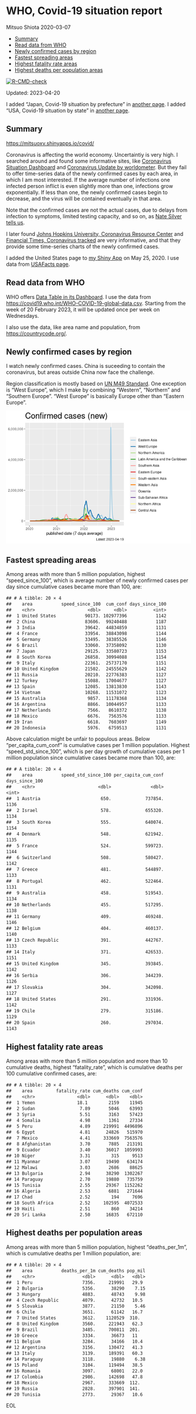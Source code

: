 WHO, Covid-19 situation report
================
Mitsuo Shiota
2020-03-07

- <a href="#summary" id="toc-summary">Summary</a>
- <a href="#read-data-from-who" id="toc-read-data-from-who">Read data from
  WHO</a>
- <a href="#newly-confirmed-cases-by-region"
  id="toc-newly-confirmed-cases-by-region">Newly confirmed cases by
  region</a>
- <a href="#fastest-spreading-areas"
  id="toc-fastest-spreading-areas">Fastest spreading areas</a>
- <a href="#highest-fatality-rate-areas"
  id="toc-highest-fatality-rate-areas">Highest fatality rate areas</a>
- <a href="#highest-deaths-per-population-areas"
  id="toc-highest-deaths-per-population-areas">Highest deaths per
  population areas</a>

<!-- badges: start -->

[![R-CMD-check](https://github.com/mitsuoxv/covid/actions/workflows/R-CMD-check.yaml/badge.svg)](https://github.com/mitsuoxv/covid/actions/workflows/R-CMD-check.yaml)
<!-- badges: end -->

Updated: 2023-04-20

I added “Japan, Covid-19 situation by prefecture” in [another
page](Japan.md). I added “USA, Covid-19 situation by state” in [another
page](USA.md).

## Summary

<https://mitsuoxv.shinyapps.io/covid/>

Coronavirus is affecting the world economy. Uncertaintiy is very high. I
searched around and found some informative sites, like [Coronavirus
Situation
Dashboard](https://who.maps.arcgis.com/apps/opsdashboard/index.html#/c88e37cfc43b4ed3baf977d77e4a0667)
and [Coronavirus Update by
worldometer](https://www.worldometers.info/coronavirus/). But they fail
to offer time-series data of the newly confirmed cases by each area, in
which I am most interested. If the average number of infections one
infected person inflict is even slightly more than one, infections grow
exponentially. If less than one, the newly confirmed cases begin to
decrease, and the virus will be contained eventually in that area.

Note that the confirmed cases are not the actual cases, due to delays
from infection to symptoms, limited testing capacity, and so on, as
[Nate Silver tells
us](https://fivethirtyeight.com/features/coronavirus-case-counts-are-meaningless/).

I later found [Johns Hopkins University, Coronavirus Resource
Center](https://coronavirus.jhu.edu/) and [Financial Times, Coronavirus
tracked](https://www.ft.com/content/a26fbf7e-48f8-11ea-aeb3-955839e06441)
are very informative, and that they provide some time-series charts of
the newly confirmed cases.

I added the United States page to [my Shiny
App](https://mitsuoxv.shinyapps.io/covid/) on May 25, 2020. I use data
from [USAFacts
page](https://usafacts.org/visualizations/coronavirus-covid-19-spread-map/).

## Read data from WHO

WHO offers [Data Table in its Dashboard](https://covid19.who.int/table).
I use the data from
<https://covid19.who.int/WHO-COVID-19-global-data.csv>. Starting from
the week of 20 February 2023, it will be updated once per week on
Wednesdays.

I also use the data, like area name and population, from
<https://countrycode.org/>.

## Newly confirmed cases by region

I watch newly confirmed cases. China is suceeding to contain the
coronavirus, but areas outside China now face the challenge.

Region classification is mostly based on [UN M49
Standard](https://unstats.un.org/unsd/methodology/m49/). One exception
is “West Europe”, which I make by combining “Western”, “Northern” and
“Southern Europe”. “West Europe” is basically Europe other than “Eastern
Europe”.

![](README_files/figure-gfm/chart-1.png)<!-- -->

## Fastest spreading areas

Among areas with more than 5 million population, highest
“speed_since_100”, which is average number of newly confirmed cases per
day since cumulative cases became more than 100, are:

    ## # A tibble: 20 × 4
    ##    area           speed_since_100  cum_conf days_since_100
    ##    <chr>                    <dbl>     <dbl>          <int>
    ##  1 United States           90173. 102977396           1142
    ##  2 China                   83606.  99240488           1187
    ##  3 India                   39642.  44834859           1131
    ##  4 France                  33954.  38843098           1144
    ##  5 Germany                 33495.  38385526           1146
    ##  6 Brazil                  33060.  37358092           1130
    ##  7 Japan                   29125.  33580723           1153
    ##  8 South Korea             26858.  30994088           1154
    ##  9 Italy                   22361.  25737170           1151
    ## 10 United Kingdom          21502.  24555629           1142
    ## 11 Russia                  20210.  22776383           1127
    ## 12 Turkey                  15088.  17004677           1127
    ## 13 Spain                   12085.  13813830           1143
    ## 14 Vietnam                 10268.  11531072           1123
    ## 15 Australia                9857.  11178368           1134
    ## 16 Argentina                8866.  10044957           1133
    ## 17 Netherlands              7566.   8610372           1138
    ## 18 Mexico                   6676.   7563576           1133
    ## 19 Iran                     6618.   7603697           1149
    ## 20 Indonesia                5976.   6759513           1131

Above calculation might be unfair to populous areas. Below
“per_capita_cum_conf” is cumulative cases per 1 million population.
Highest “speed_std_since_100”, which is per day growth of cumulative
cases per 1 million population since cumulative cases became more than
100, are:

    ## # A tibble: 20 × 4
    ##    area           speed_std_since_100 per_capita_cum_conf days_since_100
    ##    <chr>                        <dbl>               <dbl>          <int>
    ##  1 Austria                       650.             737854.           1136
    ##  2 Israel                        578.             655320.           1134
    ##  3 South Korea                   555.             640074.           1154
    ##  4 Denmark                       548.             621942.           1135
    ##  5 France                        524.             599723.           1144
    ##  6 Switzerland                   508.             580427.           1142
    ##  7 Greece                        481.             544897.           1133
    ##  8 Portugal                      462.             522464.           1131
    ##  9 Australia                     458.             519543.           1134
    ## 10 Netherlands                   455.             517295.           1138
    ## 11 Germany                       409.             469248.           1146
    ## 12 Belgium                       404.             460137.           1140
    ## 13 Czech Republic                391.             442767.           1133
    ## 14 Italy                         371.             426533.           1151
    ## 15 United Kingdom                345.             393845.           1142
    ## 16 Serbia                        306.             344239.           1126
    ## 17 Slovakia                      304.             342098.           1127
    ## 18 United States                 291.             331936.           1142
    ## 19 Chile                         279.             315186.           1129
    ## 20 Spain                         260.             297034.           1143

## Highest fatality rate areas

Among areas with more than 5 million population and more than 10
cumulative deaths, highest “fatality_rate”, which is cumulative deaths
per 100 cumulative confirmed cases, are:

    ## # A tibble: 20 × 4
    ##    area         fatality_rate cum_deaths cum_conf
    ##    <chr>                <dbl>      <dbl>    <dbl>
    ##  1 Yemen                18.1        2159    11945
    ##  2 Sudan                 7.89       5046    63993
    ##  3 Syria                 5.51       3163    57423
    ##  4 Somalia               4.98       1361    27334
    ##  5 Peru                  4.89     219991  4496896
    ##  6 Egypt                 4.81      24826   515970
    ##  7 Mexico                4.41     333669  7563576
    ##  8 Afghanistan           3.70       7885   213191
    ##  9 Ecuador               3.40      36017  1059993
    ## 10 Niger                 3.31        315     9513
    ## 11 Myanmar               3.07      19490   634174
    ## 12 Malawi                3.03       2686    88625
    ## 13 Bulgaria              2.94      38290  1302267
    ## 14 Paraguay              2.70      19880   735759
    ## 15 Tunisia               2.55      29367  1152262
    ## 16 Algeria               2.53       6881   271644
    ## 17 Chad                  2.52        194     7696
    ## 18 South Africa          2.52     102595  4072533
    ## 19 Haiti                 2.51        860    34214
    ## 20 Sri Lanka             2.50      16835   672110

## Highest deaths per population areas

Among areas with more than 5 million population, highest
“deaths_per_1m”, which is cumulative deaths per 1 million population,
are:

    ## # A tibble: 20 × 4
    ##    area           deaths_per_1m cum_deaths pop_mil
    ##    <chr>                  <dbl>      <dbl>   <dbl>
    ##  1 Peru                   7356.     219991   29.9 
    ##  2 Bulgaria               5356.      38290    7.15
    ##  3 Hungary                4883.      48743    9.98
    ##  4 Czech Republic         4079.      42732   10.5 
    ##  5 Slovakia               3877.      21150    5.46
    ##  6 Chile                  3651.      61142   16.7 
    ##  7 United States          3612.    1120529  310.  
    ##  8 United Kingdom         3560.     221943   62.3 
    ##  9 Brazil                 3485.     700811  201.  
    ## 10 Greece                 3334.      36673   11   
    ## 11 Belgium                3284.      34166   10.4 
    ## 12 Argentina              3156.     130472   41.3 
    ## 13 Italy                  3139.     189391   60.3 
    ## 14 Paraguay               3118.      19880    6.38
    ## 15 Poland                 3104.     119494   38.5 
    ## 16 Romania                3097.      68001   22.0 
    ## 17 Colombia               2986.     142698   47.8 
    ## 18 Mexico                 2967.     333669  112.  
    ## 19 Russia                 2828.     397901  141.  
    ## 20 Tunisia                2773.      29367   10.6

EOL
